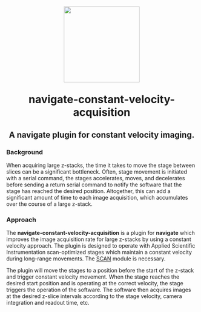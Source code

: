 <h1 align="center">
<img src="https://github.com/TheDeanLab/navigate-plugin-template/blob/main/plugin-icon.jpg" width="200" height="200"/>

navigate-constant-velocity-acquisition
	
<h2 align="center">
	A navigate plugin for constant velocity imaging.
</h2>
</h1>

### Background

When acquiring large z-stacks, the time it takes to move the stage between slices can 
be a significant bottleneck. Often, stage movement is initiated with a serial command,
the stages accelerates, moves, and decelerates before sending a return serial 
command to notify the software that the stage has reached the desired position. 
Altogether, this can add a significant amount of time to each image acquisition, 
which accumulates over the course of a large z-stack.

### Approach

The **navigate-constant-velocity-acquisition** is a plugin for **navigate** which 
improves the image acquisition rate for large z-stacks by using a constant velocity
approach.  The plugin is designed to operate with Applied Scientific Instrumentation 
scan-optimized stages which maintain a constant velocity during long-range movements.
The [SCAN](https://asiimaging.com/docs/scan_module?s[]=sync) module is necessary.

The plugin will move the stages to a position before the start of the z-stack and 
trigger constant velocity movement. When the stage reaches the desired start 
position and is operating at the correct velocity, the stage triggers the operation 
of the software. The software then acquires images at the desired z-slice intervals
according to the stage velocity, camera integration and readout time, etc.
